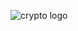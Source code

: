 ![crypto logo](https://user-images.githubusercontent.com/94421867/200193856-13740d35-b326-491e-9483-b3db71faa983.png)
